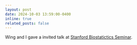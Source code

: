 ```yaml
---
layout: post
date: 2024-10-03 13:59:00-0400
inline: true
related_posts: false
---
```


Wing and I gave a invited talk at [Stanford Biostatictics Seminar](https://dbds.stanford.edu/wp-content/uploads/2024/09/Seminar-series-Flier-Wanwen-Zeng-and-Wing-Hung-Wong.pdf).
